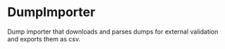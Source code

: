 # DumpImporter
Dump importer that downloads and parses dumps for external validation and exports them as csv.
